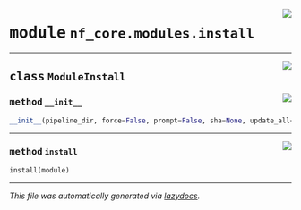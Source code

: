 <!-- markdownlint-disable -->

<a href="../../../../../../tools/nf_core/modules/install.py#L0"><img align="right" style="float:right;" src="https://img.shields.io/badge/-source-cccccc?style=flat-square"></a>

# <kbd>module</kbd> `nf_core.modules.install`

---

<a href="../../../../../../tools/nf_core/modules/install.py#L14"><img align="right" style="float:right;" src="https://img.shields.io/badge/-source-cccccc?style=flat-square"></a>

## <kbd>class</kbd> `ModuleInstall`

<a href="../../../../../../tools/nf_core/modules/install.py#L15"><img align="right" style="float:right;" src="https://img.shields.io/badge/-source-cccccc?style=flat-square"></a>

### <kbd>method</kbd> `__init__`

```python
__init__(pipeline_dir, force=False, prompt=False, sha=None, update_all=False)
```

---

<a href="../../../../../../tools/nf_core/modules/install.py#L22"><img align="right" style="float:right;" src="https://img.shields.io/badge/-source-cccccc?style=flat-square"></a>

### <kbd>method</kbd> `install`

```python
install(module)
```

---

_This file was automatically generated via [lazydocs](https://github.com/ml-tooling/lazydocs)._
